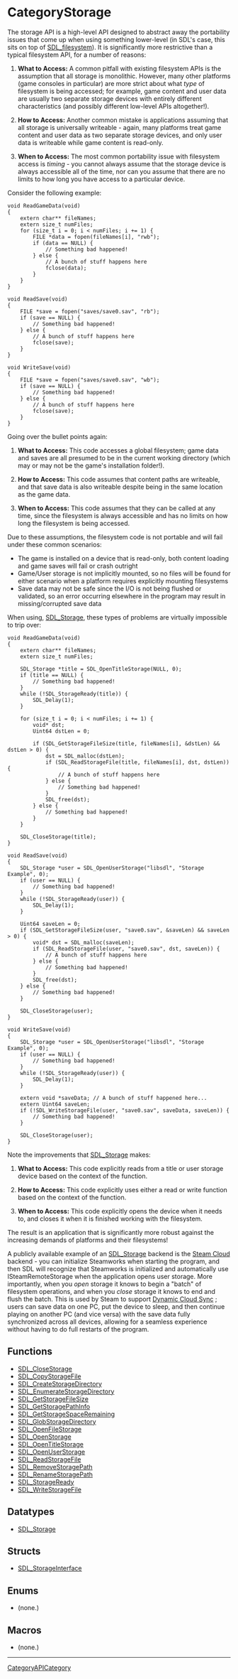 # CategoryStorage

The storage API is a high-level API designed to abstract away the
portability issues that come up when using something lower-level (in SDL's
case, this sits on top of [SDL_filesystem](SDL_filesystem)). It is
significantly more restrictive than a typical filesystem API, for a number
of reasons:

1. **What to Access:** A common pitfall with existing filesystem APIs is
the assumption that all storage is monolithic. However, many other
platforms (game consoles in particular) are more strict about what _type_
of filesystem is being accessed; for example, game content and user data
are usually two separate storage devices with entirely different
characteristics (and possibly different low-level APIs altogether!).

2. **How to Access:** Another common mistake is applications assuming that
all storage is universally writeable - again, many platforms treat game
content and user data as two separate storage devices, and only user data
is writeable while game content is read-only.

3. **When to Access:** The most common portability issue with filesystem
access is _timing_ - you cannot always assume that the storage device is
always accessible all of the time, nor can you assume that there are no
limits to how long you have access to a particular device.

Consider the following example:

```
void ReadGameData(void)
{
    extern char** fileNames;
    extern size_t numFiles;
    for (size_t i = 0; i < numFiles; i += 1) {
        FILE *data = fopen(fileNames[i], "rwb");
        if (data == NULL) {
            // Something bad happened!
        } else {
            // A bunch of stuff happens here
            fclose(data);
        }
    }
}

void ReadSave(void)
{
    FILE *save = fopen("saves/save0.sav", "rb");
    if (save == NULL) {
        // Something bad happened!
    } else {
        // A bunch of stuff happens here
        fclose(save);
    }
}

void WriteSave(void)
{
    FILE *save = fopen("saves/save0.sav", "wb");
    if (save == NULL) {
        // Something bad happened!
    } else {
        // A bunch of stuff happens here
        fclose(save);
    }
}
```

Going over the bullet points again:

1. **What to Access:** This code accesses a global filesystem; game data
and saves are all presumed to be in the current working directory (which
may or may not be the game's installation folder!).

2. **How to Access:** This code assumes that content paths are writeable,
and that save data is also writeable despite being in the same location as
the game data.

3. **When to Access:** This code assumes that they can be called at any
time, since the filesystem is always accessible and has no limits on how
long the filesystem is being accessed.

Due to these assumptions, the filesystem code is not portable and will fail
under these common scenarios:

- The game is installed on a device that is read-only, both content loading
  and game saves will fail or crash outright
- Game/User storage is not implicitly mounted, so no files will be found
  for either scenario when a platform requires explicitly mounting
  filesystems
- Save data may not be safe since the I/O is not being flushed or
  validated, so an error occurring elsewhere in the program may result in
  missing/corrupted save data

When using, [SDL_Storage](SDL_Storage), these types of problems are
virtually impossible to trip over:

```
void ReadGameData(void)
{
    extern char** fileNames;
    extern size_t numFiles;

    SDL_Storage *title = SDL_OpenTitleStorage(NULL, 0);
    if (title == NULL) {
        // Something bad happened!
    }
    while (!SDL_StorageReady(title)) {
        SDL_Delay(1);
    }

    for (size_t i = 0; i < numFiles; i += 1) {
        void* dst;
        Uint64 dstLen = 0;

        if (SDL_GetStorageFileSize(title, fileNames[i], &dstLen) && dstLen > 0) {
            dst = SDL_malloc(dstLen);
            if (SDL_ReadStorageFile(title, fileNames[i], dst, dstLen)) {
                // A bunch of stuff happens here
            } else {
                // Something bad happened!
            }
            SDL_free(dst);
        } else {
            // Something bad happened!
        }
    }

    SDL_CloseStorage(title);
}

void ReadSave(void)
{
    SDL_Storage *user = SDL_OpenUserStorage("libsdl", "Storage Example", 0);
    if (user == NULL) {
        // Something bad happened!
    }
    while (!SDL_StorageReady(user)) {
        SDL_Delay(1);
    }

    Uint64 saveLen = 0;
    if (SDL_GetStorageFileSize(user, "save0.sav", &saveLen) && saveLen > 0) {
        void* dst = SDL_malloc(saveLen);
        if (SDL_ReadStorageFile(user, "save0.sav", dst, saveLen)) {
            // A bunch of stuff happens here
        } else {
            // Something bad happened!
        }
        SDL_free(dst);
    } else {
        // Something bad happened!
    }

    SDL_CloseStorage(user);
}

void WriteSave(void)
{
    SDL_Storage *user = SDL_OpenUserStorage("libsdl", "Storage Example", 0);
    if (user == NULL) {
        // Something bad happened!
    }
    while (!SDL_StorageReady(user)) {
        SDL_Delay(1);
    }

    extern void *saveData; // A bunch of stuff happened here...
    extern Uint64 saveLen;
    if (!SDL_WriteStorageFile(user, "save0.sav", saveData, saveLen)) {
        // Something bad happened!
    }

    SDL_CloseStorage(user);
}
```

Note the improvements that [SDL_Storage](SDL_Storage) makes:

1. **What to Access:** This code explicitly reads from a title or user
storage device based on the context of the function.

2. **How to Access:** This code explicitly uses either a read or write
function based on the context of the function.

3. **When to Access:** This code explicitly opens the device when it needs
to, and closes it when it is finished working with the filesystem.

The result is an application that is significantly more robust against the
increasing demands of platforms and their filesystems!

A publicly available example of an
[SDL_Storage](SDL_Storage) backend is the
[Steam Cloud](https://partner.steamgames.com/doc/features/cloud)
backend - you can initialize Steamworks when starting the program, and then
SDL will recognize that Steamworks is initialized and automatically use
ISteamRemoteStorage when the application opens user storage. More
importantly, when you _open_ storage it knows to begin a "batch" of
filesystem operations, and when you _close_ storage it knows to end and
flush the batch. This is used by Steam to support
[Dynamic Cloud Sync](https://steamcommunity.com/groups/steamworks/announcements/detail/3142949576401813670)
; users can save data on one PC, put the device to sleep, and then continue
playing on another PC (and vice versa) with the save data fully
synchronized across all devices, allowing for a seamless experience without
having to do full restarts of the program.

<!-- END CATEGORY DOCUMENTATION -->

## Functions

<!-- DO NOT HAND-EDIT CATEGORY LISTS, THEY ARE AUTOGENERATED AND WILL BE OVERWRITTEN, BASED ON TAGS IN INDIVIDUAL PAGE FOOTERS. EDIT THOSE INSTEAD. -->
<!-- BEGIN CATEGORY LIST: CategoryStorage, CategoryAPIFunction -->
- [SDL_CloseStorage](SDL_CloseStorage)
- [SDL_CopyStorageFile](SDL_CopyStorageFile)
- [SDL_CreateStorageDirectory](SDL_CreateStorageDirectory)
- [SDL_EnumerateStorageDirectory](SDL_EnumerateStorageDirectory)
- [SDL_GetStorageFileSize](SDL_GetStorageFileSize)
- [SDL_GetStoragePathInfo](SDL_GetStoragePathInfo)
- [SDL_GetStorageSpaceRemaining](SDL_GetStorageSpaceRemaining)
- [SDL_GlobStorageDirectory](SDL_GlobStorageDirectory)
- [SDL_OpenFileStorage](SDL_OpenFileStorage)
- [SDL_OpenStorage](SDL_OpenStorage)
- [SDL_OpenTitleStorage](SDL_OpenTitleStorage)
- [SDL_OpenUserStorage](SDL_OpenUserStorage)
- [SDL_ReadStorageFile](SDL_ReadStorageFile)
- [SDL_RemoveStoragePath](SDL_RemoveStoragePath)
- [SDL_RenameStoragePath](SDL_RenameStoragePath)
- [SDL_StorageReady](SDL_StorageReady)
- [SDL_WriteStorageFile](SDL_WriteStorageFile)
<!-- END CATEGORY LIST -->

## Datatypes

<!-- DO NOT HAND-EDIT CATEGORY LISTS, THEY ARE AUTOGENERATED AND WILL BE OVERWRITTEN, BASED ON TAGS IN INDIVIDUAL PAGE FOOTERS. EDIT THOSE INSTEAD. -->
<!-- BEGIN CATEGORY LIST: CategoryStorage, CategoryAPIDatatype -->
- [SDL_Storage](SDL_Storage)
<!-- END CATEGORY LIST -->

## Structs

<!-- DO NOT HAND-EDIT CATEGORY LISTS, THEY ARE AUTOGENERATED AND WILL BE OVERWRITTEN, BASED ON TAGS IN INDIVIDUAL PAGE FOOTERS. EDIT THOSE INSTEAD. -->
<!-- BEGIN CATEGORY LIST: CategoryStorage, CategoryAPIStruct -->
- [SDL_StorageInterface](SDL_StorageInterface)
<!-- END CATEGORY LIST -->

## Enums

<!-- DO NOT HAND-EDIT CATEGORY LISTS, THEY ARE AUTOGENERATED AND WILL BE OVERWRITTEN, BASED ON TAGS IN INDIVIDUAL PAGE FOOTERS. EDIT THOSE INSTEAD. -->
<!-- BEGIN CATEGORY LIST: CategoryStorage, CategoryAPIEnum -->
- (none.)
<!-- END CATEGORY LIST -->

## Macros

<!-- DO NOT HAND-EDIT CATEGORY LISTS, THEY ARE AUTOGENERATED AND WILL BE OVERWRITTEN, BASED ON TAGS IN INDIVIDUAL PAGE FOOTERS. EDIT THOSE INSTEAD. -->
<!-- BEGIN CATEGORY LIST: CategoryStorage, CategoryAPIMacro -->
- (none.)
<!-- END CATEGORY LIST -->


----
[CategoryAPICategory](CategoryAPICategory)


